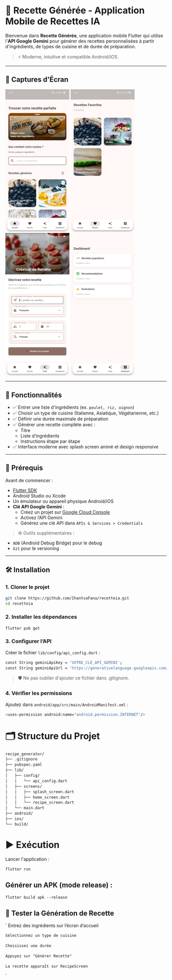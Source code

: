 # 📱 Recette Générée - Application Mobile de Recettes IA

Bienvenue dans **Recette Générée**, une application mobile Flutter qui utilise l'**API Google Gemini** pour générer des recettes personnalisées à partir d'ingrédients, de types de cuisine et de durée de préparation.

> ⚡ Moderne, intuitive et compatible Android/iOS.

---

## 📸 Captures d'Écran

<img src="/Screenshot_2025-05-17-18-14-31-73.jpg" alt="Home Page" width="200"/>
<img src="/Screenshot_2025-05-17-18-14-38-25.jpg" alt="Cuisine selection" width="200"/>
<img src="/Screenshot_2025-05-17-18-14-51-47.jpg" alt="Durée" width="200"/>
<img src="/Screenshot_2025-05-17-18-14-54-07.jpg" alt="Recette générée" width="200"/>

---

## 📝 Fonctionnalités

- ✅ Entrer une liste d'ingrédients (ex. `poulet, riz, oignon`)
- ✅ Choisir un type de cuisine (Italienne, Asiatique, Végétarienne, etc.)
- ✅ Définir une durée maximale de préparation
- ✅ Générer une recette complète avec :
  - Titre
  - Liste d’ingrédients
  - Instructions étape par étape
- ✅ Interface moderne avec splash screen animé et design responsive

---

## 🚀 Prérequis

Avant de commencer :

- [Flutter SDK](https://flutter.dev)
- Android Studio ou Xcode
- Un émulateur ou appareil physique Android/iOS
- **Clé API Google Gemini** :
  - Créez un projet sur [Google Cloud Console](https://console.cloud.google.com/)
  - Activez l’API Gemini
  - Générez une clé API dans `APIs & Services > Credentials`

> ⚙️ Outils supplémentaires :
- `ADB` (Android Debug Bridge) pour le debug
- `Git` pour le versioning

---

## 🛠️ Installation

### 1. Cloner le projet

```bash
git clone https://github.com/IhantsaFana/recetteia.git
cd recetteia
```
### 2. Installer les dépendances
```bash
flutter pub get
```
### 3. Configurer l’API

Créer le fichier `lib/config/api_config.dart` :
```bash
const String geminiApiKey = 'VOTRE_CLÉ_API_GEMINI';
const String geminiApiUrl = 'https://generativelanguage.googleapis.com/v1beta/models/gemini-1.5-flash:generateContent';
```
> 🛡️ Ne pas oublier d'ajouter ce fichier dans .gitignore.

### 4. Vérifier les permissions

Ajoutez dans `android/app/src/main/AndroidManifest.xml` :

```bash
<uses-permission android:name="android.permission.INTERNET"/>
```

# 🗂️ Structure du Projet
```bash
recipe_generator/
├── .gitignore
├── pubspec.yaml
├── lib/
│   ├── config/
│   │   └── api_config.dart
│   ├── screens/
│   │   ├── splash_screen.dart
│   │   ├── home_screen.dart
│   │   └── recipe_screen.dart
│   └── main.dart
├── android/
├── ios/
└── build/
```
# ▶️ Exécution
Lancer l'application :
```bash
flutter run
```
## Générer un APK (mode release) :
```
flutter build apk --release
```

## 🧪 Tester la Génération de Recette
`
    Entrez des ingrédients sur l’écran d’accueil

    Sélectionnez un type de cuisine

    Choisissez une durée

    Appuyez sur "Générer Recette"

    La recette apparaît sur RecipeScreen
`
